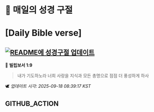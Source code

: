 # 🙏 매일의 성경 구절
# [Daily Bible verse]
## [![README에 성경구절 업데이트](https://github.com/DONGSUKA/first_test/actions/workflows/update-readme-bible.yml/badge.svg)](https://github.com/DONGSUKA/first_test/actions/workflows/update-readme-bible.yml)
<!-- START_BIBLE_VERSE -->
📖 **빌립보서 1:9**
> 내가 기도하노라 너희 사랑을 지식과 모든 총명으로 점점 더 풍성하게 하사

🕊️ _업데이트 시각: 2025-09-18 08:39:17 KST_
  <!-- END_BIBLE_VERSE -->
## GITHUB_ACTION
